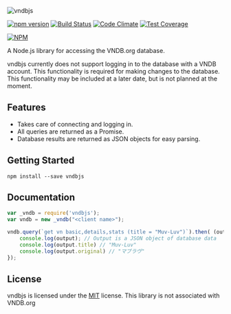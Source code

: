 ![vndbjs](http://i.imgur.com/ujZTxlz.png)

[![npm version](https://badge.fury.io/js/vndbjs.svg)](https://badge.fury.io/js/vndbjs)
[![Build Status](https://travis-ci.org/arbauman/vndbjs.svg?branch=master)](https://travis-ci.org/arbauman/vndbjs)
[![Code Climate](https://codeclimate.com/github/arbauman/vndbjs/badges/gpa.svg)](https://codeclimate.com/github/arbauman/vndbjs)
[![Test Coverage](https://codeclimate.com/github/arbauman/vndbjs/badges/coverage.svg)](https://codeclimate.com/github/arbauman/vndbjs/coverage)

[![NPM](https://nodei.co/npm/vndbjs.png?downloads=true&downloadRank=true&stars=true)](https://nodei.co/npm/vndbjs/)

A Node.js library for accessing the VNDB.org database.

vndbjs currently does not support logging in to the database with a VNDB account.  This functionality is required for making changes to the database.  This functionality may be included at a later date, but is not planned at the moment.

## Features
* Takes care of connecting and logging in.  
* All queries are returned as a Promise.
* Database results are returned as JSON objects for easy parsing.

## Getting Started
`npm install --save vndbjs`

## Documentation
```js
var _vndb = require('vndbjs');
var vndb = new _vndb("<client name>");

vndb.query(`get vn basic,details,stats (title = "Muv-Luv")`).then( (output) => {
    console.log(output); // Output is a JSON object of database data
    console.log(output.title) // "Muv-Luv"
    console.log(output.original) // "マブラヴ"
});
```
## License
vndbjs is licensed under the [MIT](license) license.  This library is not associated with VNDB.org
